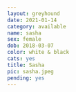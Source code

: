```yaml
---
layout: greyhound
date: 2021-01-14
category: available
name: sasha
sex: female
dob: 2018-03-07
color: white & black
cats: yes
title: Sasha
pic: sasha.jpeg
pending: yes
---
```


